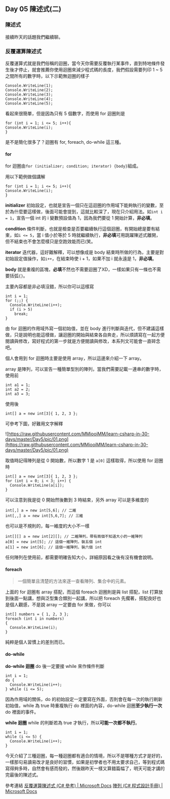 ## Day 05 陳述式(二)

### 陳述式

接續昨天的話題我們繼續聊。

### 反覆運算陳述式

反覆運算式就是我們俗稱的迴圈，當今天你需要反覆執行某事件，直到特地條件發生後才停止，就會推薦你使用迴圈來減少程式碼的長度，我們假設需要列印 1 ~ 5 之間所有的數字時，以下示範無迴圈的樣子

```
Console.WriteLine(1);
Console.WriteLine(2);
Console.WriteLine(3);
Console.WriteLine(4);
Console.WriteLine(5);
```

看起來很簡單，但是因為只有 5 個數字，而使用 for 迴圈則是

```
for (int i = 1; i <= 5; i++){
Console.WriteLine(i);
}
```

是不是簡化很多了？迴圈有 for, foreach, do-while 這三種。

#### for

for 迴圈由```for (initializer; condition; iterator) {body}```組成。

用以下範例做個講解

```
for (int i = 1; i <= 5; i++){
Console.WriteLine(i);
}
```

**initializer** 初始設定，也就是宣告一個只在這迴圈的作用域下能夠執行的變數，至於為什麼要這樣做，後面可能會提到，這就比較深了，現在只介紹用法。如```int i = 1```，宣告一個 int 的 i 變數預設值為 1，因為我們要從 1 開始計算，**非必填**。

**condition** 條件判斷，也就是檢查是否要繼續執行這個迴圈，有開始總是要有結束，如```i <= 5```，當 i 值小於等於 5 時就繼續執行，**非必填**可用跳躍陳述式離開，但不結束也不會怎麼樣只是空跑效能而已(笑。

**iterator** 迭代器，這好難解釋，可以想像成是 body 結束時所做的行為，主要是對初始設定值操作，如```i++```，在結束時使 i + 1，如果不加 i 就永遠是 1，**非必填**。

**body** 就是重複的區塊，**必填**不然也不需要迴圈了XD，一樣如果只有一條也不需要括弧```{}```。

主要內容都是非必填沒錯，所以你可以這樣寫

```
int i = 1;
for (;;) {
  Console.WriteLine(i++);
  if (i > 5)
    break;
}
```

由 for 迴圈的作用域外寫一個初始值，並在 body 進行判斷與迭代，但不建議這樣做，只是說明也能這樣做，讓迴圈的開始與結束各自奔走，所以煩請寫在一起方便閱讀與修改，寫好程式的第一步就是方便閱讀與修改，本系列文可能會一直碎念吧。

個人會用到 for 迴圈時主要是使用 array，所以這邊來介紹一下 array。

array 是陣列，可以宣告一種簡單型別的陣列，當我們需要記載一連串的數字時，使用前

```
int a1 = 1;
int a2 = 2;
int a3 = 3;
```

使用後

```
int[] a = new int[3]{ 1, 2, 3 };
```

可參考下圖，好難用文字解釋

![https://raw.githubusercontent.com/MMiooiMM/learn-csharp-in-30-days/master/Day5/pic/01.png](https://raw.githubusercontent.com/MMiooiMM/learn-csharp-in-30-days/master/Day5/pic/01.png)

取值時記得陣列是從 0 開始數，所以數字 1 是 ```a[0]``` 這樣取得，所以使用 for 迴圈時

```
int[] a = new int[3]{ 1, 2, 3 };
for (int i = 0; i < 3; i++) {
  Console.WriteLine(a[i]);
}
```

可以注意到我是從 0 開始然後數到 3 時結束，另外 array 可以是多維度的

```
int[,] a = new int[5,6]; // 二維
int[,,] a = new int[5,6,7]; // 三維
```

也可以是不規則的，每一維度的大小不一樣

```
int[][] a = new int[2][]; // 二維陣列，帶有兩個不知道大小的一維陣列
a[0] = new int[5]; // 這個一維陣列，裝五個 int
a[1] = new int[6]; // 這個一維陣列，裝六個 int
```
任何陣列在使用前，都需要明確告知大小，詳細原因看之後有沒有機會說明。

#### foreach

>一個簡單且清楚的方法來逐一查看陣列、集合中的元素。

上面的 for 迴圈有 array 搭配，而這個 foreach 迴圈則是與 list 搭配，list 打算放到後面一點講，想與泛型集合類別一起講，所以把 foreach 先擱著，搭配良好也是個人觀感，不是說 array 一定要由 for 來做，你可以

```
int[] numbers = { 1, 2, 3 };
foreach (int i in numbers)
{
  Console.WriteLine(i);
}
```

純粹是個人習慣上的差別而已。

#### do-while

**do-while 迴圈** do 後一定要接 while 來作條件判斷

```
int i = 1;
do {
  Console.WriteLine(i++);
} while (i <= 5);
```

因為作用域的關係，do 的初始設定一定要寫在外面，否則會在每一次的執行刷新初始值，while 為 true 時重複執行 do 裡面的內容，do-while 迴圈**至少執行一次** do 裡面的事件。

**while 迴圈** while 的判斷若為 true 才執行，所以**可能一次都不執行**。

```
int i = 1;
while (i <= 5) {
  Console.WriteLine(i++);
}
```

今天介紹了三種迴圈，每一種迴圈都有適合的情境，所以不是哪種方式才是好的，一樣那句易讀易改才是良好的習慣，如果是初學者也不用太要求自己，等到程式碼寫得夠多時，自然會有感而發的，然後跟昨天一樣又算錯篇幅了，明天可能才講的完最後的陳述式。

參考連結
[反覆運算陳述式 (C# 參考) | Microsoft Docs]
[陣列 (C# 程式設計手冊) | Microsoft Docs]

[反覆運算陳述式 (C# 參考) | Microsoft Docs]: https://docs.microsoft.com/zh-tw/dotnet/csharp/language-reference/keywords/iteration-statements 
[陣列 (C# 程式設計手冊) | Microsoft Docs]: https://docs.microsoft.com/zh-tw/dotnet/csharp/programming-guide/arrays/